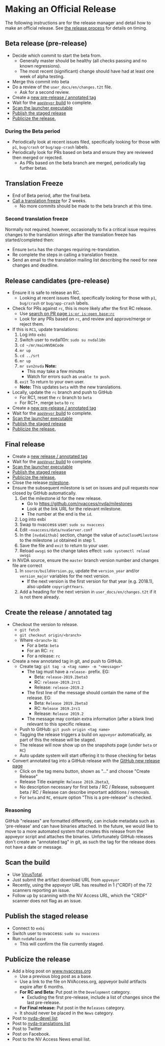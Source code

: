 # Making an Official Release

The following instructions are for the release manager and detail how to make an official release.
See [the release process](https://github.com/nvaccess/nvda/wiki/ReleaseProcess) for details on timing.

## Beta release (pre-release)
* Decide which commit to start the beta from.
  - Generally master should be healthy (all checks passing and no known regressions).
  - The most recent (significant) change should have had at least one week of alpha testing.
* Merge this commit into beta
* Do a review of the `user_docs/en/changes.t2t` file.
  - Ask for a second review.
* Create a [new pre-release / annotated tag](#create-the-release--annotated-tag)
* Wait for the [`appVeyor` build](https://ci.appveyor.com/project/nvaccess/nvda/history) to complete.
* [Scan the launcher executable](#scan-the-build)
* [Publish the staged release](#publish-the-staged-release)
* [Publicize the release.](#publicize-the-release)

### During the Beta period
* Periodically look at recent issues filed, specifically looking for those with `p1`, `bug/crash` or `bug/app-crash` labels.
* Periodically look for PRs based on beta and ensure they are reviewed then merged or rejected.
  - As PRs based on the beta branch are merged, periodically tag further betas.

## Translation Freeze
* End of Beta period, after the final beta.
* [Call a translation freeze](https://github.com/nvaccess/nvda/wiki/StartingTranslationFreeze) for 2 weeks.
  - No more commits should be made to the beta branch at this time.

### Second translation freeze
Normally not required, however, occasionally to fix a critical issue requires changes to the translation strings after the translation freeze has started/completed then:
* Ensure `beta` has the changes requiring re-translation.
* Re complete the steps in calling a translation freeze.
* Send an email to the translation mailing list describing the need for new changes and deadline.

## Release candidates (pre-release)
* Ensure it is safe to release an RC.
  - Looking at recent issues filed, specifically looking for those with `p1`, `bug/crash` or `bug/app-crash` labels.
* Check for PRs against `rc`, this is more likely after the first RC release.
  - Use [search on PR page `is:pr is:open base:rc`](https://github.com/nvaccess/nvda/pulls?utf8=%E2%9C%93&q=is%3Apr+is%3Aopen+base%3Arc)
  - Look for any PRs based on `rc`, and review and approve/merge or reject them.
* If this is `RC1`, update translations:
    1. Log into `exbi`
    1. Switch user to nvdal10n: `sudo su nvdal10n`
    1. `cd ~/mr/mainNVDACode`
    1. `mr up`
    1. `cd ../srt`
    1. `mr up`
    1. `mr svn2nvda` **Note:**
        - This may take a few minutes
        - Watch for errors such as `unable to push`.
    1. `exit` To return to your own user.
    - **Note:** This updates `beta` with the new translations.
* Locally, update the `rc` branch and push to GitHub
  - For RC1, reset the `rc` branch to `beta`
  - For RC1+, merge `beta` to `rc`
* Create a [new pre-release / annotated tag](#create-the-release--annotated-tag)
* Wait for the [`appVeyor` build](https://ci.appveyor.com/project/nvaccess/nvda/history) to complete.
* [Scan the launcher executable](#scan-the-build)
* [Publish the staged release](#publish-the-staged-release)
* [Publicize the release.](#publicize-the-release)

## Final release
* Create a [new release / annotated tag](#create-the-release--annotated-tag)
* Wait for the [`appVeyor` build](https://ci.appveyor.com/project/nvaccess/nvda/history) to complete.
* [Scan the launcher executable](#scan-the-build)
* [Publish the staged release](#publish-the-staged-release)
* [Publicize the release.](#publicize-the-release)
* Close the release [milestone](https://github.com/nvaccess/nvda/milestones).
* Ensure the subsequent milestone is set on issues and pull requests now closed by GitHub automatically.
  1. Get the milestone id for the new release.
     - Go to https://github.com/nvaccess/nvda/milestones
     - Look at the link URL for the relevant milestone.
     - The number at the end is the `id`.
  1. Log into exbi
  1. Swap to nvaccess user: `sudo su nvaccess`
  1. Edit `~nvaccess/data/nvaServer.conf`
  1. In the `[nvdaGithub]` section, change the value of `autoCloseMilestone` to the milestone `id` obtained in step 1.
  1. Save the file and `exit` to return to your user.
  1. Reload `uwsgi` so the change takes effect: `sudo systemctl reload uwsgi`
* In NVDA source, ensure the `master` branch version number and changes file are correct
    1. In `source/buildVersion.py`, update the `version_year` and/or `version_major` variables for the next version.
       - If the next version is the first version for that year (e.g. 2018.1), also update `copyrightYears`.
    2. Add a heading for the next version in `user_docs/en/changes.t2t` if it is not there already.


## Create the release / annotated tag
* Checkout the version to release.
  - `git fetch`
  - `git checkout origin/<branch>`
  - Where `<branch>` is:
    - For a beta: `beta`
    - For an RC: `rc`
    - For a release: `rc`
* Create a new annotated tag in git, and push to GitHub.
  - Create tag: `git tag -a <tag name> -m "<message>"`
    - The tag must have a `release-` prefix. EG:
      - Beta: `release-2019.2beta3`
      - RC: `release-2019.2rc1`
      - Release: `release-2019.2`
    - The first line of the message should contain the name of the release. EG:
      - Beta: `Release 2019.2beta3`
      - RC: `Release 2019.2rc1`
      - Release: `Release 2019.2`
    - The message may contain extra information (after a blank line) relevant to this specific release.
  - Push to GitHub: `git push origin <tag name>`
  - Tagging the release triggers a build on `appveyor` automatically, as part of this the release will be staged.
  - The release will now show up on the snapshots page (under `beta` or `RC`)
  - Auto update system will start offering it to those checking for betas
* Convert annotated tag into a GitHub release with the [GitHub new release page](https://github.com/nvaccess/nvda/tags)
  - Click on the tag menu button, shown as "..." and choose "Create Release"
  - Release Title example: `Release 2019.2beta3`, 
  - No description necessary for first beta / RC / Release, subsequent beta / RC / Release can describe important additions / removals.
  - For `beta` and `RC`, ensure option "This is a pre-release" is checked.

### Reasoning

GitHub "releases" are formatted differently, can include metadata such as 'pre-release' and can have binaries attached. In the future, we would like to move to a more automated system that creates this release from the appveyor script and attaches the binaries. Unfortunately GitHub releases don't create an "annotated tag" in git, as such the tag for the release does not have a date or message.

## Scan the build
- Use [VirusTotal](http://www.virustotal.com/).
- Just submit the artifact download URL from `appveyor`
- Recently, using the appveyor URL has resulted in 1 ("CRDF) of the 72 scanners reporting an issue.
- Follow up by scanning with the NV Access URL, which the "CRDF" scanner does not flag as an issue.

## Publish the staged release
- Connect to `exbi`
- Switch user to nvaccess: `sudo su nvaccess`
- Run `nvdaRelease`
  - This will confirm the file currently staged.
  
## Publicize the release
- Add a blog post on  www.nvaccess.org
  - Use a previous blog post as a base.
  - Use a link to the file on NVAccess.org, appveyor build artifacts expire after 6 months.
  - **For RC and Beta:** Put post in the `Development` category.
    - Excluding the first pre-release, include a list of changes since the last pre-release.
  - **For Final release:** Put post in the `Releases` category.
  - It should never be placed in the `News` category.
- Post to [nvda-devel list](https://groups.io/g/nvda-devel/post)
- Post to [nvda-translations list](https://groups.io/g/nvda-translations/post)
- Post to Twitter
- Post on Facebook.
- Post to the NV Access News email list.
